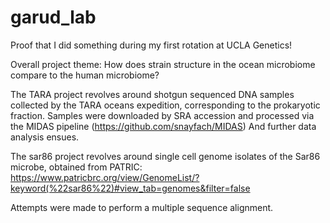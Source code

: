 # garud_lab
Proof that I did something during my first rotation at UCLA Genetics!

Overall project theme: How does strain structure in the ocean microbiome compare to the human microbiome?

The TARA project revolves around shotgun sequenced DNA samples collected by the TARA oceans expedition, corresponding to the prokaryotic fraction. 
Samples were downloaded by SRA accession and processed via the MIDAS pipeline (https://github.com/snayfach/MIDAS)
And further data analysis ensues.

The sar86 project revolves around single cell genome isolates of the Sar86 microbe, obtained from PATRIC: https://www.patricbrc.org/view/GenomeList/?keyword(%22sar86%22)#view_tab=genomes&filter=false

Attempts were made to perform a multiple sequence alignment.
